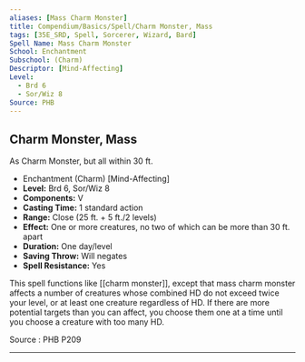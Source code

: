 ```yaml
---
aliases: [Mass Charm Monster]
title: Compendium/Basics/Spell/Charm Monster, Mass
tags: [35E_SRD, Spell, Sorcerer, Wizard, Bard]
Spell Name: Mass Charm Monster
School: Enchantment
Subschool: (Charm)
Descriptor: [Mind-Affecting]
Level:
  - Brd 6
  - Sor/Wiz 8
Source: PHB
---
```



## Charm Monster, Mass

As Charm Monster, but all within 30 ft.

*   Enchantment (Charm) [Mind-Affecting]
*   **Level:** Brd 6, Sor/Wiz 8
*   **Components:** V
*   **Casting Time:** 1 standard action
*   **Range:** Close (25 ft. + 5 ft./2 levels)
*   **Effect:** One or more creatures, no two of which can be more than 30 ft. apart
*   **Duration:** One day/level
*   **Saving Throw:** Will negates
*   **Spell Resistance:** Yes

This spell functions like [[charm monster]], except that mass charm monster affects a number of creatures whose combined HD do not exceed twice your level, or at least one creature regardless of HD. If there are more potential targets than you can affect, you choose them one at a time until you choose a creature with too many HD.

Source : PHB P209

---
